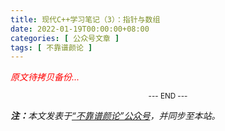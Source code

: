```yaml
---
title: 现代C++学习笔记（3）：指针与数组
date: 2022-01-19T00:00:00+08:00
categories: [ 公众号文章 ]
tags: [ 不靠谱颜论 ]
---
```


<font color=red><i>原文待拷贝备份...</i></font>

<center><small>--- END ---</small></center>

<i><b>注：</b>本文发表于[“不靠谱颜论”公众号](https://mp.weixin.qq.com/s/zieV1X1z2YpNUp0ydv3a_g)，并同步至本站。</i>
